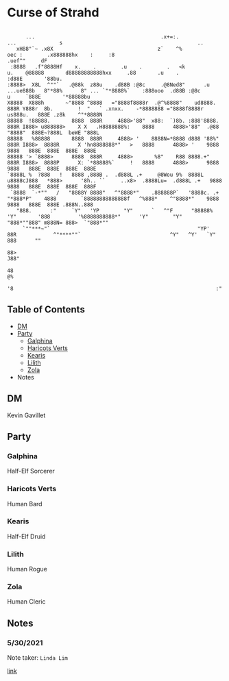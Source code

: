 # Curse of Strahd


```ascii

      ...                                         .x+=:.                                                ...              s                                            ..      
   xH88"`~ .x8X                                  z`    ^%                              oec :        .x888888hx    :     :8                               .uef^"     dF        
 :8888   .f"8888Hf    x.    .        .u    .        .   <k                      u.    @88888       d88888888888hxx     .88       .u    .               :d88E       '88bu.     
:8888>  X8L  ^""`   .@88k  z88u    .d88B :@8c     .@8Ned8"      .u        ...ue888b   8"*88%      8" ... `"*8888%`    :888ooo  .d88B :@8c        u     `888E       '*88888bu  
X8888  X888h       ~"8888 ^8888   ="8888f8888r  .@^%8888"    ud8888.      888R Y888r  8b.        !  "   ` .xnxx.    -*8888888 ="8888f8888r    us888u.   888E .z8k    ^"*8888N 
88888  !88888.       8888  888R     4888>'88"  x88:  `)8b. :888'8888.     888R I888> u888888>    X X   .H8888888%:    8888      4888>'88"  .@88 "8888"  888E~?888L  beWE "888L
88888   %88888       8888  888R     4888> '    8888N=*8888 d888 '88%"     888R I888>  8888R      X 'hn8888888*"   >   8888      4888> '    9888  9888   888E  888E  888E  888E
88888 '> `8888>      8888  888R     4888>       %8"    R88 8888.+"        888R I888>  8888P      X: `*88888%`     !   8888      4888>      9888  9888   888E  888E  888E  888E
`8888L %  ?888   !   8888 ,888B .  .d888L .+     @8Wou 9%  8888L         u8888cJ888   *888>      '8h.. ``     ..x8>  .8888Lu=  .d888L .+   9888  9888   888E  888E  888E  888F
 `8888  `-*""   /   "8888Y 8888"   ^"8888*"    .888888P`   '8888c. .+     "*888*P"    4888        `88888888888888f   ^%888*    ^"8888*"    9888  9888   888E  888E .888N..888 
   "888.      :"     `Y"   'YP        "Y"      `   ^"F      "88888%         'Y"       '888         '%8888888888*"      'Y"        "Y"      "888*""888" m888N= 888>  `"888*""  
     `""***~"`                                                "YP'                     88R            ^"****""`                             ^Y"   ^Y'   `Y"   888      ""     
                                                                                       88>                                                                   J88"             
                                                                                       48                                                                    @%               
                                                                                       '8                                                                  :"                 

```

## Table of Contents

* [DM](#dm)
* [Party](#party)
  * [Galphina](#galphina)
  * [Haricots Verts](#haricots-verts)
  * [Kearis](#kearis)
  * [Lilith](#lilith)
  * [Zola](#zola)
* Notes

## DM

Kevin Gavillet

## Party

### Galphina

Half-Elf Sorcerer

### Haricots Verts

Human Bard

### Kearis

Half-Elf Druid

### Lilith

Human Rogue

### Zola

Human Cleric

## Notes

### 5/30/2021

Note taker: `Linda Lim`

[link](/sessions/5-30-2021.md)

